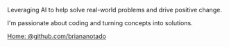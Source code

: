 Leveraging AI to help solve real-world problems and drive positive change.

I'm passionate about coding and turning concepts into solutions.

[Home: @github.com/briananotado](https://github.com/briananotado)

<!---
briananotado/briananotado is a ✨ special ✨ repository because its `README.md` (this file) appears on your GitHub profile.
You can click the Preview link to take a look at your changes.
--->
